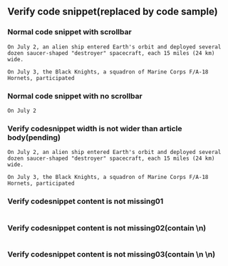 ## Verify code snippet(replaced by code sample)
 
 ### Normal code snippet with scrollbar
  ```
  On July 2, an alien ship entered Earth's orbit and deployed several dozen saucer-shaped "destroyer" spacecraft, each 15 miles (24 km) wide.
  
  On July 3, the Black Knights, a squadron of Marine Corps F/A-18 Hornets, participated 
  ```
  
   ### Normal code snippet with no scrollbar 
  ```
  On July 2
  ```
  
 ### Verify codesnippet width is not wider than article body(pending)
   ```
  On July 2, an alien ship entered Earth's orbit and deployed several dozen saucer-shaped "destroyer" spacecraft, each 15 miles (24 km) wide.
  
  On July 3, the Black Knights, a squadron of Marine Corps F/A-18 Hornets, participated 
  ```
 
 
 ### Verify codesnippet content is not missing01
   ```
  ```
  
 ### Verify codesnippet content is not missing02(contain \n)
  ```
  
  ```
 
  ### Verify codesnippet content is not missing03(contain \n \n)
  ```
  
  
  ```
